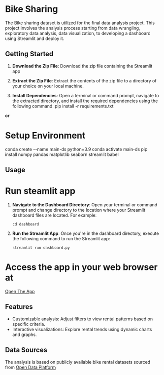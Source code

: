 # Bike Sharing 
The Bike sharing dataset is utilized for the final data analysis project. This project involves the analysis process starting from data wrangling, exploratory data analysis, data visualization, to developing a dashboard using Streamlit and deploy it.

## Getting Started
1. **Download the Zip File**: Download the zip file containing the Streamlit app

2. **Extract the Zip File**: Extract the contents of the zip file to a directory of your choice on your local machine.

3. **Install Dependencies**: Open a terminal or command prompt, navigate to the extracted directory, and install the required dependencies using the following command:
pip install -r requirements.txt

**or** 

# Setup Environment
conda create --name main-ds python=3.9
conda activate main-ds
pip install numpy pandas matplotlib seaborn streamlit babel

## Usage

# Run steamlit app
1. **Navigate to the Dashboard Directory**: Open your terminal or command prompt and change directory to the location where your Streamlit dashboard files are located. For example:

    ```
    cd dashboard
    ```

2. **Run the Streamlit App**: Once you're in the dashboard directory, execute the following command to run the Streamlit app:

    ```
    streamlit run dashboard.py
    ```

# Access the app in your web browser at 
[Open The App](https://rafifasahirah-bike-sharing.streamlit.app/)

## Features
- Customizable analysis: Adjust filters to view rental patterns based on specific criteria.
- Interactive visualizations: Explore rental trends using dynamic charts and graphs.

## Data Sources
The analysis is based on publicly available bike rental datasets sourced from [Open Data Platform](https://www.kaggle.com/datasets/lakshmi25npathi/bike-sharing-dataset/data)
